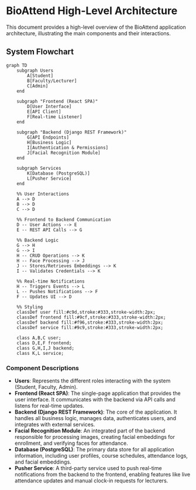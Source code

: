 # BioAttend High-Level Architecture

This document provides a high-level overview of the BioAttend application architecture, illustrating the main components and their interactions.

## System Flowchart

```mermaid
graph TD
    subgraph Users
        A[Student]
        B[Faculty/Lecturer]
        C[Admin]
    end

    subgraph "Frontend (React SPA)"
        D[User Interface]
        E[API Client]
        F[Real-time Listener]
    end

    subgraph "Backend (Django REST Framework)"
        G[API Endpoints]
        H[Business Logic]
        I[Authentication & Permissions]
        J[Facial Recognition Module]
    end

    subgraph Services
        K[Database (PostgreSQL)]
        L[Pusher Service]
    end

    %% User Interactions
    A --> D
    B --> D
    C --> D

    %% Frontend to Backend Communication
    D -- User Actions --> E
    E -- REST API Calls --> G

    %% Backend Logic
    G --> H
    G --> I
    H -- CRUD Operations --> K
    H -- Face Processing --> J
    J -- Stores/Retrieves Embeddings --> K
    I -- Validates Credentials --> K

    %% Real-time Notifications
    H -- Triggers Events --> L
    L -- Pushes Notifications --> F
    F -- Updates UI --> D

    %% Styling
    classDef user fill:#c9d,stroke:#333,stroke-width:2px;
    classDef frontend fill:#9cf,stroke:#333,stroke-width:2px;
    classDef backend fill:#f96,stroke:#333,stroke-width:2px;
    classDef service fill:#9c9,stroke:#333,stroke-width:2px;

    class A,B,C user;
    class D,E,F frontend;
    class G,H,I,J backend;
    class K,L service;
```

### Component Descriptions

- **Users**: Represents the different roles interacting with the system (Student, Faculty, Admin).
- **Frontend (React SPA)**: The single-page application that provides the user interface. It communicates with the backend via API calls and listens for real-time updates.
- **Backend (Django REST Framework)**: The core of the application. It handles all business logic, manages data, authenticates users, and integrates with external services.
- **Facial Recognition Module**: An integrated part of the backend responsible for processing images, creating facial embeddings for enrollment, and verifying faces for attendance.
- **Database (PostgreSQL)**: The primary data store for all application information, including user profiles, course schedules, attendance logs, and facial embeddings.
- **Pusher Service**: A third-party service used to push real-time notifications from the backend to the frontend, enabling features like live attendance updates and manual clock-in requests for lecturers.
